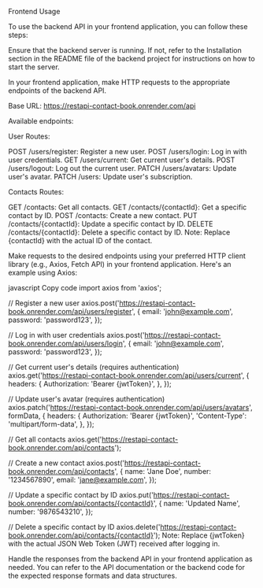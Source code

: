 Frontend Usage

To use the backend API in your frontend application, you can follow these steps:

Ensure that the backend server is running. If not, refer to the Installation section in the README file of the backend project for instructions on how to start the server.

In your frontend application, make HTTP requests to the appropriate endpoints of the backend API.

Base URL: https://restapi-contact-book.onrender.com/api

Available endpoints:

User Routes:

POST /users/register: Register a new user.
POST /users/login: Log in with user credentials.
GET /users/current: Get current user's details.
POST /users/logout: Log out the current user.
PATCH /users/avatars: Update user's avatar.
PATCH /users: Update user's subscription.

Contacts Routes:

GET /contacts: Get all contacts.
GET /contacts/{contactId}: Get a specific contact by ID.
POST /contacts: Create a new contact.
PUT /contacts/{contactId}: Update a specific contact by ID.
DELETE /contacts/{contactId}: Delete a specific contact by ID.
Note: Replace {contactId} with the actual ID of the contact.

Make requests to the desired endpoints using your preferred HTTP client library (e.g., Axios, Fetch API) in your frontend application. Here's an example using Axios:

javascript
Copy code
import axios from 'axios';

// Register a new user
axios.post('https://restapi-contact-book.onrender.com/api/users/register', {
email: 'john@example.com',
password: 'password123',
});

// Log in with user credentials
axios.post('https://restapi-contact-book.onrender.com/api/users/login', {
email: 'john@example.com',
password: 'password123',
});

// Get current user's details (requires authentication)
axios.get('https://restapi-contact-book.onrender.com/api/users/current', {
headers: {
Authorization: 'Bearer {jwtToken}',
},
});

// Update user's avatar (requires authentication)
axios.patch('https://restapi-contact-book.onrender.com/api/users/avatars', formData, {
headers: {
Authorization: 'Bearer {jwtToken}',
'Content-Type': 'multipart/form-data',
},
});

// Get all contacts
axios.get('https://restapi-contact-book.onrender.com/api/contacts');

// Create a new contact
axios.post('https://restapi-contact-book.onrender.com/api/contacts', {
name: 'Jane Doe',
number: '1234567890',
email: 'jane@example.com',
});

// Update a specific contact by ID
axios.put('https://restapi-contact-book.onrender.com/api/contacts/{contactId}', {
name: 'Updated Name',
number: '9876543210',
});

// Delete a specific contact by ID
axios.delete('https://restapi-contact-book.onrender.com/api/contacts/{contactId}');
Note: Replace {jwtToken} with the actual JSON Web Token (JWT) received after logging in.

Handle the responses from the backend API in your frontend application as needed. You can refer to the API documentation or the backend code for the expected response formats and data structures.
